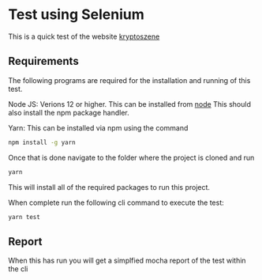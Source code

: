 # Test using Selenium

This is a quick test of the website [kryptoszene](https://kryptoszene.de/)

## Requirements
The following programs are required for the installation and running of this test.

Node JS: Verions 12 or higher. This can be installed from [node](https://nodejs.org/en/)
This should also install the npm package handler.

Yarn: This can be installed via npm using the command
```bash
npm install -g yarn
```

Once that is done navigate to the folder where the project is cloned and run 
```bash
yarn
```
This will install all of the required packages to run this project.

When complete run the following cli command to execute the test:
```bash
yarn test
```
## Report

When this has run you will get a simplfied mocha report of the test within the cli